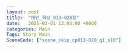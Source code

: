 ```yaml
---
layout: post
title:  "메인_회상_013~028장"
date:   2021-03-01 13:00:00 +0000
categories: Main
Tags: Story Main
SceneCode: ["scene_skip_cp013-028_q1_s10"]
---
```

